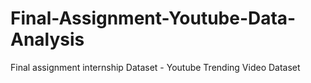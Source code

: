 # Final-Assignment-Youtube-Data-Analysis

Final assignment internship
Dataset - Youtube Trending Video Dataset
